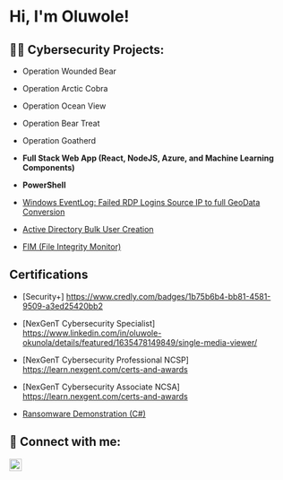 <h1>Hi, I'm Oluwole! 

<h2>👨‍💻 Cybersecurity Projects:</h2>

- Operation Wounded Bear
- Operation Arctic Cobra
- Operation Ocean View
- Operation Bear Treat
- Operation Goatherd
- <b>Full Stack Web App (React, NodeJS, Azure, and Machine Learning Components)</b>

- <b>PowerShell</b>
- [Windows EventLog: Failed RDP Logins Source IP to full GeoData Conversion](https://github.com/joshmadakor1/Sentinel-Lab)
  
- [Active Directory Bulk User Creation](https://github.com/joshmadakor1/AD_PS)
- [FIM (File Integrity Monitor)](https://github.com/joshmadakor1/PowerShell-Integrity-FIM)

<h2> Certifications</h2>

- [Security+] https://www.credly.com/badges/1b75b6b4-bb81-4581-9509-a3ed25420bb2

- [NexGenT Cybersecurity Specialist] https://www.linkedin.com/in/oluwole-okunola/details/featured/1635478149849/single-media-viewer/

- [NexGenT Cybersecurity Professional NCSP] https://learn.nexgent.com/certs-and-awards
- [NexGenT Cybersecurity Associate NCSA] https://learn.nexgent.com/certs-and-awards 
- [Ransomware Demonstration (C#)](https://www.youtube.com/watch?v=OfvdQeh79s0)

<h2> 🤳 Connect with me:</h2>

[<img align="left" alt="oluwoleokunola | LinkedIn" width="22px" src="https://cdn.jsdelivr.net/npm/simple-icons@v3/icons/linkedin.svg" />][linkedin]

[linkedin]: https://linkedin.com/in/oluwole-okunola
[github]: https://github.com/OluwoleOkunola

